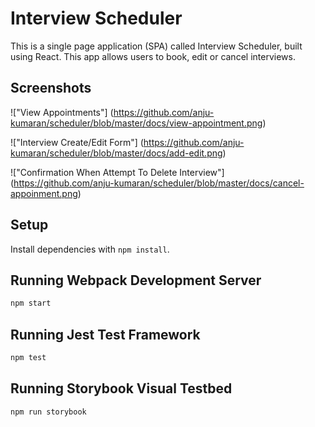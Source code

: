 # Interview Scheduler

This is a single page application (SPA) called Interview Scheduler, built using React. This app allows users to book, edit or cancel interviews.

## Screenshots

!["View Appointments"] (https://github.com/anju-kumaran/scheduler/blob/master/docs/view-appointment.png)


!["Interview Create/Edit Form"] (https://github.com/anju-kumaran/scheduler/blob/master/docs/add-edit.png)


!["Confirmation When Attempt To Delete Interview"] (https://github.com/anju-kumaran/scheduler/blob/master/docs/cancel-appoinment.png)


## Setup

Install dependencies with `npm install`.

## Running Webpack Development Server

```sh
npm start
```

## Running Jest Test Framework

```sh
npm test
```

## Running Storybook Visual Testbed

```sh
npm run storybook
```
